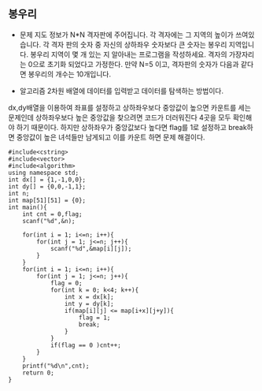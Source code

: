 ## 봉우리

* 문제 
지도 정보가 N*N 격자판에 주어집니다. 각 격자에는 그 지역의 높이가 쓰여있습니다. 각 격자 판의 숫자 중 자신의 상하좌우 숫자보다 큰 숫자는 봉우리 지역입니다. 봉우리 지역이 몇 개 있는 지 알아내는 프로그램을 작성하세요.
격자의 가장자리는 0으로 초기화 되었다고 가정한다.
만약 N=5 이고, 격자판의 숫자가 다음과 같다면 봉우리의 개수는 10개입니다.

* 알고리즘
2차원 배열에 데이터를 입력받고 데이터를 탐색하는 방법이다. 

dx,dy배열을 이용하여 좌표를 설정하고 상하좌우보다 중앙값이 높으면 카운트를 세는 문제인데 
상하좌우보다 높은 중앙값을 찾으려면 코드가 더러워진다 4곳을 모두 확인해야 하기 때문이다. 
하지만 상하좌우가 중앙값보다 높다면 flag를 1로 설정하고 break하면 중앙값이 높은 녀석들만 남게되고 이를 카운트 하면 문제 해결이다.


```
#include<cstring>
#include<vector>
#include<algorithm>
using namespace std;
int dx[] = {1,-1,0,0};
int dy[] = {0,0,-1,1};
int n;
int map[51][51] = {0};
int main(){
    int cnt = 0,flag; 
    scanf("%d",&n);

    for(int i = 1; i<=n; i++){
        for(int j = 1; j<=n; j++){
            scanf("%d",&map[i][j]);
        }
    }
    for(int i = 1; i<=n; i++){
        for(int j = 1; j<=n; j++){
            flag = 0;
            for(int k = 0; k<4; k++){
                int x = dx[k];
                int y = dy[k];
                if(map[i][j] <= map[i+x][j+y]){
                    flag = 1;
                    break;
                }
            }
            if(flag == 0 )cnt++;
        }
    }
    printf("%d\n",cnt);
    return 0;
}
```
